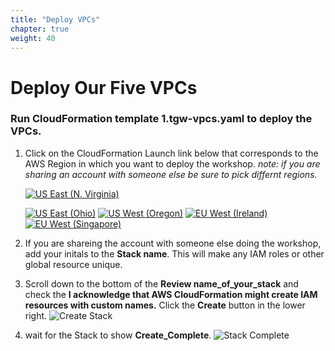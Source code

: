 ```yaml
---
title: "Deploy VPCs"
chapter: true
weight: 40
---
```


# Deploy Our Five VPCs

### Run CloudFormation template 1.tgw-vpcs.yaml to deploy the VPCs.

1. Click on the CloudFormation Launch link below that corresponds to the AWS Region in which you want to deploy the workshop. _note: if you are sharing an account with someone else be sure to pick differnt regions._

   [![US East (N. Virginia)](https://samdengler.github.io/cloudformation-launch-stack-button-svg/images/us-east-1.svg)](https://console.aws.amazon.com/cloudformation/home?region=us-east-1#/stacks/create/review?stackName=tgwworkshop&templateURL=https://s3.amazonaws.com/net-workshop-us-east-1/1.tgw-vpcs.yaml&param_AvailabilityZoneA=us-east-1a&param_AvailabilityZoneB=us-east-1b)

   [![US East (Ohio)](https://samdengler.github.io/cloudformation-launch-stack-button-svg/images/us-east-2.svg)](https://console.aws.amazon.com/cloudformation/home?region=us-east-2#/stacks/create/review?stackName=tgwworkshop&templateURL=https://s3.amazonaws.com/net-workshop-us-east-2/1.tgw-vpcs.yaml&param_AvailabilityZoneA=us-east-2a&param_AvailabilityZoneB=us-east-2b)
   [![US West (Oregon)](https://samdengler.github.io/cloudformation-launch-stack-button-svg/images/us-west-2.svg)](https://console.aws.amazon.com/cloudformation/home?region=us-west-2#/stacks/create/review?stackName=tgwworkshop&templateURL=https://s3.amazonaws.com/net-workshop-us-east-1/1.tgw-vpcs.yaml&param_AvailabilityZoneA=us-west-2a&param_AvailabilityZoneB=us-west-2b)
   [![EU West (Ireland)](https://samdengler.github.io/cloudformation-launch-stack-button-svg/images/eu-west-1.svg)](https://console.aws.amazon.com/cloudformation/home?region=eu-west-1#/stacks/create/review?stackName=tgwworkshop&templateURL=https://s3.amazonaws.com/net-workshop-us-east-1/1.tgw-vpcs.yaml&param_AvailabilityZoneA=eu-west-1a&param_AvailabilityZoneB=eu-west-1b)
   [![EU West (Singapore)](https://samdengler.github.io/cloudformation-launch-stack-button-svg/images/ap-southeast-1.svg)](https://console.aws.amazon.com/cloudformation/home?region=ap-southeast-1#/stacks/create/review?stackName=tgwworkshop&templateURL=https://s3.amazonaws.com/net-workshop-us-east-2/1.tgw-vpcs.yaml&param_AvailabilityZoneA=ap-southeast-1a&param_AvailabilityZoneB=ap-southeast-1b)

1. If you are shareing the account with someone else doing the workshop, add your initals to the **Stack name**. This will make any IAM roles or other global resource unique.

1. Scroll down to the bottom of the **Review name_of_your_stack** and check the **I acknowledge that AWS CloudFormation might create IAM resources with custom names.** Click the **Create** button in the lower right.
   ![Create Stack](../images/createStack-VPCiam.png)

1. wait for the Stack to show **Create_Complete**.
   ![Stack Complete](../images/createStack-VPCComplete.png)
